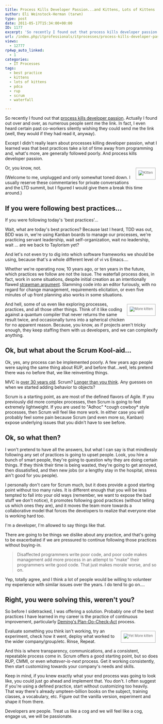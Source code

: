 ```yaml
---
title: Process Kills Developer Passion...and Kittens, Lots of Kittens
author: Eli Weinstock-Herman (tarwn)
type: post
date: 2011-05-17T15:34:00+00:00
ID: 1177
excerpt: 'So recently I found out that process kills developer passion. Actually I found out over and over, as numerous people sent me the link. In fact, I even heard certain past co-workers silently wishing they could send me the link (well, they would if they h&hellip;'
url: /index.php/itprofessionals/itprocesses/process-kills-developer-passion-and-kittens/
views:
  - 12777
rp4wp_auto_linked:
  - 1
categories:
  - IT Processes
tags:
  - best practice
  - kittens
  - lots of kittens
  - pdca
  - rup
  - scrum
  - waterfall

---
```

So recently I found out that [process kills developer passion][1]. Actually I found out over and over, as numerous people sent me the link. In fact, I even heard certain past co-workers silently wishing they could send me the link (well, they would if they had read it, anyway).

Except I didn't really learn about processes killing developer passion, what I learned was that best practices take a lot of time away from programming and, what's more, are generally followed poorly. And process kills developer passion.

<div style="border: 1px solid #AAAAAA; float: right; font-size: 80%; color: #666666; text-align: center; padding: 8px; margin: 8px;">
  <img src="http://www.tiernok.com/trent/2003_12_13_14.gif" alt="Kitten" style="padding-bottom: 5px; max-width: 250px;" />
</div>

Or, you know, not.

(Welcome to me, unplugged and only somewhat toned down. I usually reserve these commentaries for private conversations and the LTD summit, but I figured I would give them a break this time around.)

## If you were following best practices...

If you were following today's 'best practices'...

Wait, what are today's best practices? Because last I heard, TDD was out, BDD was in, we're using Kanban boards to manage our processes, we're practicing servant leadership, wait self-organization, wait no leadership, wait ... are we back to Taylorism yet?

And let's not even try to dig into which software frameworks we should be using, because that's a whole different level of vi vs Emacs....

Whether we're operating now, 10 years ago, or ten years in the future, which practices we follow are not the issue. The waterfall process does, in fact, work in some situations, despite initial creation as an intentionally flawed [strawman argument][2]. Slamming code into an editor furiously, with no regard for change management, requirements elicitation, or even five minutes of up front planning also works in some situations.

<div style="border: 1px solid #AAAAAA; float: right; font-size: 80%; color: #666666; text-align: center; padding: 8px; margin: 8px;">
  <img src="http://www.tiernok.com/trent/2004_01_19_20.gif" alt="More kitten" style="padding-bottom: 5px; max-width: 250px;" />
</div>

And hell, some of us even like exploring processes, practices, and all those other things. Think of it like coding against a quantum compiler that never returns the same result twice, and occasionally turns into a spherical chicken for no apparent reason. Because, you know, as if projects aren't tricky enough, they keep staffing them with us developers, and we can complexify anything.

## Ok, but what about the Scrum Kool-aid...

Ok, yes, any process can be implemented poorly. A few years ago people were saying the same thing about RUP, and before that...well, lets pretend there was no before that, we like reinventing things. 

MVC is [over 30 years old][3]. Scrum? [Longer than you think][4]. Any guesses on when we started adding behavior to objects?

Scrum is a starting point, as are most of the defined flavors of Agile. If you previously did more complex processes, then Scrum is going to feel extremely lightweight. If you are used to "Adhoc" \*cough cowboy\* style processes, then Scrum will feel like more work. In either case you will probably feel some pain because Scrum (and even more so, Kanban) expose underlying issues that you didn't have to see before.

## Ok, so what then?

I won't pretend to have all the answers, but what I can say is that mindlessly following any set of practices is going to upset people. Look, you hire a bunch of smart people, they're going to question why they are doing certain things. If they think their time is being wasted, they're going to get annoyed, then dissatisfied, and then new jobs (or a lengthy stay in the hospital, stress ain't good for you people).

I personally don't care for Scrum much, but it does provide a good starting point without too many rules. It is different enough that you will be less tempted to fall into your old ways (remember, we want to expose the bad stuff we don't notice), it promotes following good practices (without telling us which ones they are), and it moves the team more towards a collaborative model that forces the developers to realize that everyone else is working hard too.

I'm a developer, I'm allowed to say things like that.

There are going to be things we dislike about any practice, and that's going to be exacerbated if we are pressured to continue following those practices without buying-in. 

> Disaffected programmers write poor code, and poor code makes management add more process in an attempt to "make" their programmers write good code. That just makes morale worse, and so on.

Yep, totally agree, and I think a lot of people would be willing to volunteer my experience with similar issues over the years. I do tend to go on....

## Right, you were solving this, weren't you?

So before I sidetracked, I was offering a solution. Probably one of the best practices I have learned in my career is the practice of continuous improvement, particularly [Deming's Plan-Do-Check-Act][5] process.

<div style="border: 1px solid #AAAAAA; float: right; font-size: 80%; color: #666666; text-align: center; padding: 8px; margin: 8px;">
  <img src="http://www.tiernok.com/trent/2004_02_17_25.jpg" alt="Yet More kitten" style="padding-bottom: 5px; max-width: 250px;" />
</div>

Evaluate something you think isn't working, try an experiment, check how it went, deploy what worked to the wider company/group/etc. Rinse, Repeat.

And this is where transparency, communications, and a consistent, repeatable process come in. Scrum offers a good starting point, but so does RUP, CMMI, or even _whatever-is-next_ process. Get it working consistently, then start customizing towards your company's needs and skills.

Keep in mind, if you knew exactly what your end process was going to look like, you could just go ahead and implement that. You don't. I often suggest if you're using a defined practice, start without customizing too heavily. That way there's already umpteen-billion books on the subject, training classes, a vocabulary, etc. Figure out the vanilla version, experiment and shape it from there.

Developers are people. Treat us like a cog and we will feel like a cog, engage us, we will be passionate.

 [1]: http://radar.oreilly.com/2011/05/process-kills-developer-passion.html
 [2]: http://en.wikipedia.org/wiki/Waterfall_model "Waterfall Model at Wikipedia"
 [3]: http://c2.com/cgi/wiki?ModelViewControllerHistory "More info on MVC"
 [4]: http://scrum.jeffsutherland.com/2010/08/mike-beedle-on-early-history-of-scrum.html "Early history of scrum"
 [5]: http://en.wikipedia.org/wiki/PDCA "PDCA at Wikipedia"